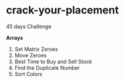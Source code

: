 # crack-your-placement
45 days Challenge

**Arrays**
1) Set Matrix Zeroes
2) Move Zeroes
3) Best Time to Buy and Sell Stock
4) Find the Duplicate Number
5) Sort Colors
